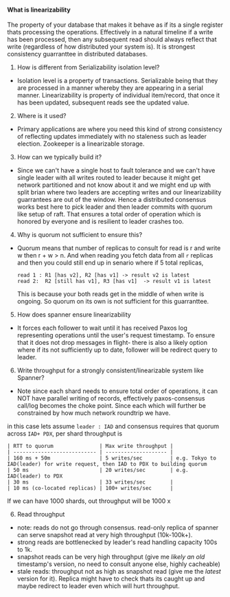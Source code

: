 #### What is linearizability
The property of your database that makes it behave as if its a single register thats processing the operations. Effectively in a natural timeline if a write has been processed, then any subsequent read should always reflect that write (regardless of how distributed your system is). It is strongest consistency guarranttee in distributed databases.

1. How is different from Serializability isolation level?
- Isolation level is a property of transactions. Serializable being that they are processed in a manner whereby they are appearing in a serial manner. Linearizability is property of individual item/record, that once it has been updated, subsequent reads see the updated value.

2. Where is it used?
- Primary applications are where you need this kind of strong consistency of reflecting updates immediately with no staleness such as leader election. Zookeeper is a linearizable storage.

3. How can we typically build it?
- Since we can't have a single host to fault tolerance and we can't have single leader with all writes routed to leader because it might get network partitioned and not know about it and we might end up with split brian where two leaders are accepting writes and our linearizability guarrantees are out of the window. Hence a distributed consensus works best here to pick leader and then leader commits with quorum like setup of raft. That ensures a total order of operation which is honored by everyone and is resilient to leader crashes too.

4. Why is quorum not sufficient to ensure this?
- Quorum means that number of replicas to consult for read is r and write w then r + w > n. And when reading you fetch data from all `r` replicas and then you could still end up in senario where if 5 total replicas, 
   ```
   read 1 : R1 [has v2], R2 [has v1] -> result v2 is latest
   read 2:  R2 [still has v1], R3 [has v1]  -> result v1 is latest
   ```
   This is because your both reads get in the middle of when write is ongoing. So quorum on its own is not sufficient for this guarranttee.

5. How does spanner ensure linearizability
- It forces each follower to wait until it has received Paxos log representing operations until the user's request timestamp. To ensure that it does not drop messages in flight- there is also a likely option where if its not sufficiently up to date, follower will be redirect query to leader.

6. Write throughput for a strongly consistent/linearizable system like Spanner?
- Note since each shard needs to ensure total order of operations, it can NOT have parallel writing of records, effectively paxos-consensus call/log becomes the choke point. Since each which will further be constrained by how much network roundtrip we have. 

in this case lets assume 
`leader : IAD` and consensus requires that quorum across `IAD+ PDX`, per shard throughput is
```
| RTT to quorum               | Max write throughput |
| --------------------------- | -------------------- |
| 160 ms + 50m                | 5 writes/sec         | e.g. Tokyo to IAD(leader) for write request, then IAD to PDX to building quorum
| 50 ms                       | 20 writes/sec        | e.g. IAD(leader) to PDX
| 30 ms                       | 33 writes/sec        | 
| 10 ms (co-located replicas) | 100+ writes/sec      |
```

If we can have 1000 shards, out throughput will be 1000 x <number from above>


6. Read throughput
- note: reads do not go through consensus. read-only replica of spanner can serve snapshot read at very high throughput (10k-100k+).
- strong reads are bottlenecked by leader's read handling capacity 100s to 1k.
- snapshot reads can be very high throughput (give me *likely an old* timestamp's version, no need to consult anyone else, highly cacheable)
- stale reads: throughput not as high as snapshot read (give me the *latest* version for it). Replica might have to check thats its caught up and maybe redirect to leader even which will hurt throughput.